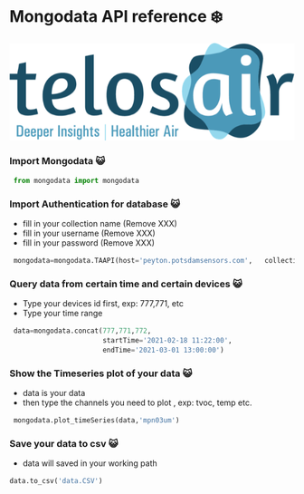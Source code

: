 # Mongodata API reference :snowflake:


![Image of Telosair](https://github.com/Potsdam-Sensors/Telosair/blob/main/img/telosair.png)



###  Import Mongodata :smiley_cat:

```python
 from mongodata import mongodata
```

###  Import Authentication for database :smiley_cat:
* fill in your collection name (Remove XXX)
* fill in your username  (Remove XXX)
* fill in your password  (Remove XXX)

```python
 mongodata=mongodata.TAAPI(host='peyton.potsdamsensors.com',   collection_name='xxx',username='XXX',password='XXX')
```

###  Query data from certain time and certain devices :smiley_cat:
* Type your devices id first, exp: 777,771, etc
* Type your time range

```python
 data=mongodata.concat(777,771,772,
                       startTime='2021-02-18 11:22:00',
                       endTime='2021-03-01 13:00:00')
```

###  Show the Timeseries plot of your data :smiley_cat:
* data is your data 
* then type the channels you need to plot , exp: tvoc, temp etc.

```python
 mongodata.plot_timeSeries(data,'mpn03um')
```


### Save your data to csv  :smiley_cat:
* data will saved in your working path

```python
data.to_csv('data.CSV')
```
